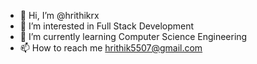 - 👋 Hi, I’m @hrithikrx
- 👀 I’m interested in Full Stack Development
- 🌱 I’m currently learning Computer Science Engineering
- 📫 How to reach me hrithik5507@gmail.com

<!---
hrithikrx/hrithikrx is a ✨ special ✨ repository because its `README.md` (this file) appears on your GitHub profile.
You can click the Preview link to take a look at your changes.
--->
